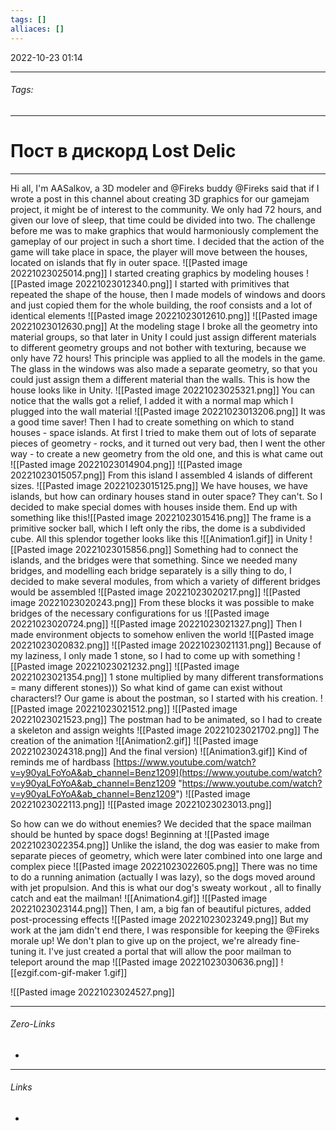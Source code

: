 ```yaml
---
tags: []
alliaces: []
---
```

2022-10-23
01:14
***
###### Tags: #
***
# Пост в дискорд Lost Delic
***
Hi all, I'm AASalkov, a 3D modeler and @Fireks buddy
@Fireks said that if I wrote a post in this channel about creating 3D graphics for our gamejam project, it might be of interest to the community.
We only had 72 hours, and given our love of sleep, that time could be divided into two. The challenge before me was to make graphics that would harmoniously complement the gameplay of our project in such a short time. I decided that the action of the game will take place in space, the player will move between the houses, located on islands that fly in outer space.
![[Pasted image 20221023025014.png]]
I started creating graphics by modeling  houses
![[Pasted image 20221023012340.png]]
I started with primitives that repeated the shape of the house, then I made models of windows and doors and just copied them for the whole building, the roof consists and a lot of identical elements
![[Pasted image 20221023012610.png]] ![[Pasted image 20221023012630.png]]
At the modeling stage I broke all the geometry into material groups, so that later in Unity I could just assign different materials to different geometry groups and not bother with texturing, because we only have 72 hours! This principle was applied to all the models in the game.
 The glass in the windows was also made a separate geometry, so that you could just assign them a different material than the walls.
This is how the house looks like in Unity.
![[Pasted image 20221023025321.png]]
You can notice that the walls got a relief, I added it with a normal map which I plugged into the wall material
![[Pasted image 20221023013206.png]]
It was a good time saver!
Then I had to create something on which to stand houses - space islands. At first I tried to make them out of lots of separate pieces of geometry - rocks, and it turned out very bad, then I went the other way - to create a new geometry from the old one, and this is what came out
![[Pasted image 20221023014904.png]]
![[Pasted image 20221023015057.png]]
From this island I assembled 4 islands of different sizes. ![[Pasted image 20221023015125.png]]
We have houses, we have islands, but how can ordinary houses stand in outer space? They can't. So I decided to make special domes with houses inside them. End up with something like this![[Pasted image 20221023015416.png]]
The frame is a primitive socker ball, which I left only the ribs, the dome is a subdivided cube.
All this splendor together looks like this
![[Animation1.gif]]
in Unity
![[Pasted image 20221023015856.png]]
Something had to connect the islands, and the bridges were that something. Since we needed many bridges, and modelling each bridge separately is a silly thing to do, I decided to make several modules, from which a variety of different bridges would be assembled
![[Pasted image 20221023020217.png]]
![[Pasted image 20221023020243.png]]
From these blocks it was possible to make bridges of the necessary configurations for us
![[Pasted image 20221023020724.png]]
![[Pasted image 20221023021327.png]]
Then I made environment objects to somehow enliven the world
![[Pasted image 20221023020832.png]]
![[Pasted image 20221023021131.png]]
Because of my laziness, I only made 1 stone, so I had to come up with something
![[Pasted image 20221023021232.png]]
![[Pasted image 20221023021354.png]]
1 stone multiplied by many different transformations = many different stones)))
So what kind of game can exist without characters!?
Our game is about the postman, so I started with his creation.
![[Pasted image 20221023021512.png]]
![[Pasted image 20221023021523.png]]
The postman had to be animated, so I had to create a skeleton and assign weights
![[Pasted image 20221023021702.png]]
The creation of the animation
![[Animation2.gif]]
![[Pasted image 20221023024318.png]]
And the final version)
![[Animation3.gif]]
Kind of reminds me of hardbass
[https://www.youtube.com/watch?v=y90yaLFoYoA&ab_channel=Benz1209](https://www.youtube.com/watch?v=y90yaLFoYoA&ab_channel=Benz1209 "https://www.youtube.com/watch?v=y90yaLFoYoA&ab_channel=Benz1209")
![[Pasted image 20221023022113.png]]
![[Pasted image 20221023023013.png]]

So how can we do without enemies? We decided that the space mailman should be hunted by space dogs!
Beginning at
![[Pasted image 20221023022354.png]]
Unlike the island, the dog was easier to make from separate pieces of geometry, which were later combined into one large and complex piece
![[Pasted image 20221023022605.png]]
There was no time to do a running animation (actually I was lazy), so the dogs moved around with jet propulsion. 
And this is what our dog's sweaty workout , all to finally catch and eat the mailman!
![[Animation4.gif]]
![[Pasted image 20221023023144.png]]
Then, I am, a big fan of beautiful pictures, added post-processing effects
![[Pasted image 20221023023249.png]]
But my work at the jam didn't end there, I was responsible for keeping the @Fireks morale up! 
We don't plan to give up on the project, we're already fine-tuning it. I've just created a portal that will allow the poor mailman to teleport around the map
![[Pasted image 20221023030636.png]]
![[ezgif.com-gif-maker 1.gif]]

![[Pasted image 20221023024527.png]]


***
###### Zero-Links
-
***
###### Links
-